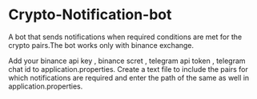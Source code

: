 # Crypto-Notification-bot
A bot that sends notifications when required conditions are met for the crypto pairs.The bot works only with binance exchange.




Add your binance api key , binance scret , telegram api token , telegram chat id to application.properties.
Create a text file to include the pairs for which notifications are required and enter the path of the same as well in application.properties.

